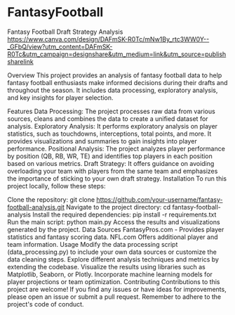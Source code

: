 # FantasyFootball
Fantasy Football Draft Strategy Analysis
https://www.canva.com/design/DAFmSK-R0Tc/mNw1By_rtc3WW0Y--_GFbQ/view?utm_content=DAFmSK-R0Tc&utm_campaign=designshare&utm_medium=link&utm_source=publishsharelink

Overview
This project provides an analysis of fantasy football data to help fantasy football enthusiasts make informed decisions during their drafts and throughout the season. It includes data processing, exploratory analysis, and key insights for player selection.

Features
Data Processing: The project processes raw data from various sources, cleans and combines the data to create a unified dataset for analysis.
Exploratory Analysis: It performs exploratory analysis on player statistics, such as touchdowns, interceptions, total points, and more. It provides visualizations and summaries to gain insights into player performance.
Positional Analysis: The project analyzes player performance by position (QB, RB, WR, TE) and identifies top players in each position based on various metrics.
Draft Strategy: It offers guidance on avoiding overloading your team with players from the same team and emphasizes the importance of sticking to your own draft strategy.
Installation
To run this project locally, follow these steps:

Clone the repository: git clone https://github.com/your-username/fantasy-football-analysis.git
Navigate to the project directory: cd fantasy-football-analysis
Install the required dependencies: pip install -r requirements.txt
Run the main script: python main.py
Access the results and visualizations generated by the project.
Data Sources
FantasyPros.com - Provides player statistics and fantasy scoring data.
NFL.com Offers additional player and team information.
Usage
Modify the data processing script (data_processing.py) to include your own data sources or customize the data cleaning steps.
Explore different analysis techniques and metrics by extending the codebase.
Visualize the results using libraries such as Matplotlib, Seaborn, or Plotly.
Incorporate machine learning models for player projections or team optimization.
Contributing
Contributions to this project are welcome! If you find any issues or have ideas for improvements, please open an issue or submit a pull request. Remember to adhere to the project's code of conduct.
